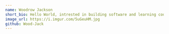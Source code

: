 ```yaml
---
name: Woodrow Jackson
short_bio: Hello World, intrested in building software and learning code.
image_url: https://i.imgur.com/5uGeuHM.jpg
github: Wood-Jack
---
```

